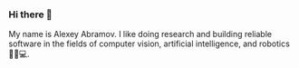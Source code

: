 ### Hi there 👋

My name is Alexey Abramov. I like doing research and building reliable software in the fields of computer vision, artificial intelligence, and robotics 🤖🧠💻. 

<!--
**aabramovrepo/aabramovrepo** is a ✨ _special_ ✨ repository because its `README.md` (this file) appears on your GitHub profile.

Here are some ideas to get you started:

- 🔭 I’m currently working on ...
- 🌱 I’m currently learning ...
- 👯 I’m looking to collaborate on ...
- 🤔 I’m looking for help with ...
- 💬 Ask me about ...
- 📫 How to reach me: ...
- 😄 Pronouns: ...
- ⚡ Fun fact: ...
-->
